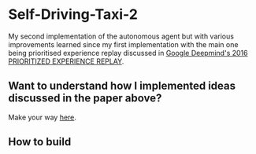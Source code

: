 # Self-Driving-Taxi-2

My second implementation of the autonomous agent but with various improvements learned since my first implementation with the main one being prioritised experience replay discussed in [Google Deepmind's 2016 PRIORITIZED EXPERIENCE REPLAY](https://arxiv.org/pdf/1511.05952v3.pdf).

## Want to understand how I implemented ideas discussed in the paper above?

Make your way [here](./DOCUMENTATION.md).

## How to build
